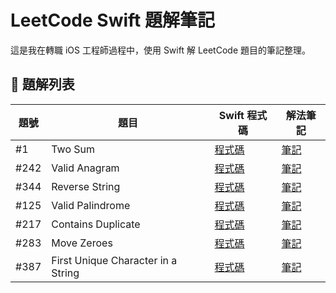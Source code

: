 # LeetCode Swift 題解筆記

這是我在轉職 iOS 工程師過程中，使用 Swift 解 LeetCode 題目的筆記整理。

## 📘 題解列表

| 題號 | 題目         | Swift 程式碼                     | 解法筆記                        |
|------|--------------|----------------------------------|---------------------------------|
| #1   | Two Sum      | [程式碼](./TwoSum/two_sum.swift) | [筆記](./TwoSum/README.md)     |
| #242 | Valid Anagram| [程式碼](./ValidAnagram/valid_anagram.swift) | [筆記](./ValidAnagram/README.md) |
| #344 | Reverse String | [程式碼](./ReverseString/reverse_string.swift) | [筆記](./ReverseString/README.md) |
| #125 | Valid Palindrome | [程式碼](./ValidPalindrome/valid_palindrome.swift) | [筆記](./ValidPalindrome/README.md) |
| #217 | Contains Duplicate | [程式碼](./ContainsDuplicate/contains_duplicate.swift) | [筆記](./ContainsDuplicate/README.md) |
| #283 | Move Zeroes      | [程式碼](./MoveZeroes/move_zeroes.swift) | [筆記](./MoveZeroes/README.md) |
| #387 | First Unique Character in a String | [程式碼](./FirstUniqueCharacter/first_unique_character.swift) | [筆記](./FirstUniqueCharacter/README.md) |
